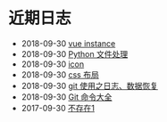 # 近期日志
- 2018-09-30 [vue instance](/b/ria/vue-ins) 
- 2018-09-30 [Python 文件处理](/b/py/py-file) 
- 2018-09-30 [icon](/b/ui/ui-icon) 
- 2018-09-30 [css 布局](/b/ria/js-css-layout) 
- 2018-09-30 [git 使用之日志、数据恢复](/b/git/git-log) 
- 2018-09-30 [Git 命令大全](/b/git/git-) 
- 2017-09-30 [不存在1](/b/git/git-diff) 

